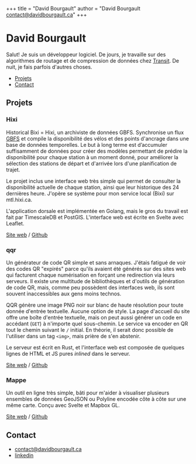 +++
title = "David Bourgault"
author = "David Bourgault <contact@davidbourgault.ca>"
+++

# David Bourgault

Salut! Je suis un développeur logiciel. De jours, je travaille sur des
algorithmes de routage et de compression de données chez
[Transit](https://transit.app/fr/). De nuit, je fais parfois d'autres choses.

- [Projets](#projets)
- [Contact](#contact)

## Projets

### Hixi

Historical Bixi = Hixi, un archiviste de données GBFS. Synchronise un flux
[GBFS](https://gbfs.org/) et compile la disponibilité des vélos et des points
d'ancrage dans une base de données temporelles. Le but à long terme est
d’accumuler suffisamment de données pour créer des modèles permettant de prédire
la disponibilité pour chaque station à un moment donné, pour améliorer la
sélection des stations de départ et d'arrivée lors d'une planification de
trajet.

Le projet inclus une interface web très simple qui permet de consulter la
disponibilité actuelle de chaque station, ainsi que leur historique des 24
dernières heure. J'opère se système pour mon service local (Bixi) sur
mtl.hixi.ca.

L'application dorsale est implémentée en Golang, mais le gros du travail est
fait par TimescaleDB et PostGIS. L'interface web est écrite en Svelte avec
Leaflet.

[Site web](https://mtl.hixi.ca) / [Github](https://github.com/ngc7293/hixi)

### qqr

Un générateur de code QR simple et sans arnaques. J'étais fatigué de voir des
codes QR "expirés" parce qu'ils avaient été générés sur des sites web qui
facturent chaque numérisation en forçant une redirection via leurs serveurs. Il
existe une multitude de bibliothèques et d'outils de génération de code QR,
mais, comme peu possèdent des interfaces web, ils sont souvent inaccessibles
aux gens moins technos.

QQR génère une image PNG noir sur blanc de haute résolution pour toute donnée
d'entrée textuelle. Aucune option de style. La page d'accueil du site offre une
boîte d'entrée textuelle, mais on peut aussi générer un code en accédant (`GET`)
à n'importe quel sous-chemin. Le service va encoder en QR tout le chemin suivant
le `/` initial. En théorie, il serait donc possible de l'utiliser dans un tag
`<img>`, mais prière de s'en abstenir.

Le serveur est écrit en Rust, et l'interface web est composée de quelques lignes
de HTML et JS pures _inlined_ dans le serveur.

[Site web](https://davidbourgault.ca/qr/) / [Github](https://github.com/ngc7293/qqr)

### Mappe

Un outil en ligne très simple, bâti pour m'aider à visualiser plusieurs ensembles
de données GeoJSON ou Polyline encodée côte à côte sur une même carte. Conçu
avec Svelte et Mapbox GL.

[Site web](https://davidbourgault.ca/map/) / [Github](https://github.com/ngc7293/mappe)
 
## Contact

 - [contact@davidbourgault.ca](mailto:contact@davidbourgault.ca)
 - [linkedin](https://linkedin.com/in/davidbourgault)
